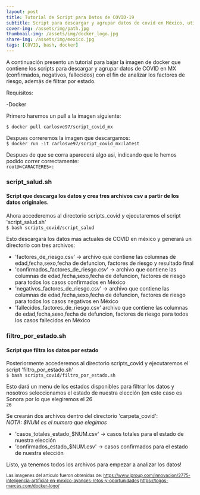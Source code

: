 ```yaml
---
layout: post
title: Tutorial de Script para Datos de COVID-19
subtitle: Script para descargar y agrupar datos de covid en México, utilizando Docker.
cover-img: /assets/img/path.jpg
thumbnail-img: /assets/img/docker_logo.jpg
share-img: /assets/img/mexico.jpg
tags: [COVID, bash, docker]
---
```


A continuación presento un tutorial para bajar la imagen de docker que contiene los scripts para descargar y agrupar datos de COVID en MX (confirmados, negativos, fallecidos) con el fin de analizar los factores de riesgo, además de filtrar por estado.

<!-- more -->

Requisitos:

-Docker

Primero haremos un pull a la imagen siguiente:

`$ docker pull carlosve97/script_covid_mx`

Despues correremos la imagen que descargamos:\
`$ docker run -it carlosve97/script_covid_mx:latest`

Despues de que se corra aparecerá algo asi, indicando que lo hemos podido correr correctamente:\
`root@<CARACTERES>:` 

### script_salud.sh
#### Script que descarga los datos y crea tres archivos csv a partir de los datos originales.

Ahora accederemos al directorio scripts_covid y ejecutaremos el script 'script_salud.sh'\
`$ bash scripts_covid/script_salud`

Esto descargará los datos mas actuales de COVID en méxico y generará un directorio con tres archivos:

* 'factores_de_riesgo.csv' -> archivo que contiene las columnas de edad,fecha,sexo,fecha de defuncion, factores de riesgo y resultado final
* 'confirmados_factores_de_riesgo.csv' -> archivo que contiene las columnas de edad,fecha,sexo,fecha de defuncion, factores de riesgo para todos los casos confirmados en México
* 'negativos_factores_de_riesgo.csv' -> archivo que contiene las columnas de edad,fecha,sexo,fecha de defuncion, factores de riesgo  para todos los casos negativos en México
* 'fallecidos_factores_de_riesgo.csv' archivo que contiene las columnas de edad,fecha,sexo,fecha de defuncion, factores de riesgo  para todos los casos fallecidos en México 

### filtro_por_estado.sh
#### Script que filtra los datos por estado

Posteriormente accederemos al directorio scripts_covid y ejecutaremos el script 'filtro_por_estado.sh'\
`$ bash scripts_covid/filtro_por_estado.sh`

Esto dará un menu de los estados disponibles para filtrar los datos y nosotros seleccionamos el estado de nuestra elección (en este caso es Sonora por lo que elegiremos el 26\
`26`

Se crearán dos archivos dentro del directorio 'carpeta_covid':\
*NOTA: $NUM es el numero que elegimos*

* 'casos_totales_estado_$NUM.csv' -> casos totales para el estado de nuestra elección
* 'confirmados_estado_$NUM.csv' -> casos confirmados para el estado de nuestra elección

Listo, ya tenemos todos los archivos para empezar a analizar los datos!


<sub> Las imagenes del articulo fueron obtenidas de:
https://www.iproup.com/innovacion/2775-inteligencia-artificial-en-mexico-avances-retos-y-oportunidades
https://logos-marcas.com/docker-logo/ </sub>
